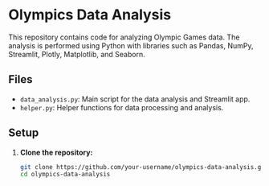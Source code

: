 # Olympics Data Analysis

This repository contains code for analyzing Olympic Games data. The analysis is performed using Python with libraries such as Pandas, NumPy, Streamlit, Plotly, Matplotlib, and Seaborn.

## Files

- `data_analysis.py`: Main script for the data analysis and Streamlit app.
- `helper.py`: Helper functions for data processing and analysis.

## Setup

1. **Clone the repository:**

   ```bash
   git clone https://github.com/your-username/olympics-data-analysis.git
   cd olympics-data-analysis
